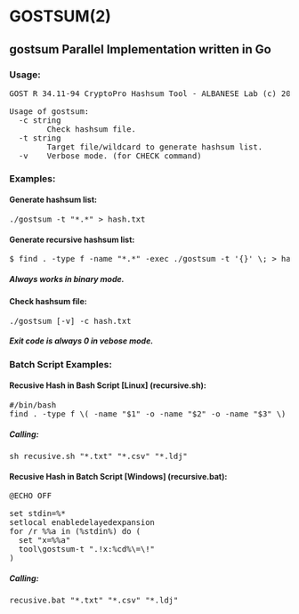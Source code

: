 # GOSTSUM(2)
## gostsum Parallel Implementation written in Go

### Usage:
<pre>
GOST R 34.11-94 CryptoPro Hashsum Tool - ALBANESE Lab (c) 2020-2021

Usage of gostsum:
  -c string
        Check hashsum file.
  -t string
        Target file/wildcard to generate hashsum list.
  -v    Verbose mode. (for CHECK command)
</pre>

### Examples:

#### Generate hashsum list:
<pre>
./gostsum -t "*.*" > hash.txt
</pre>

#### Generate recursive hashsum list:
<pre>
$ find . -type f -name "*.*" -exec ./gostsum -t '{}' \; > hash.txt 
</pre>
##### Always works in binary mode. 

#### Check hashsum file:
<pre>
./gostsum [-v] -c hash.txt
</pre>
##### Exit code is always 0 in vebose mode. 

### Batch Script Examples:

#### Recusive Hash in Bash Script [Linux] (recursive.sh):
<pre>
#/bin/bash
find . -type f \( -name "$1" -o -name "$2" -o -name "$3" \) -exec ./gostsum -t '{}' \;
</pre>
##### Calling:
<pre>
sh recusive.sh "*.txt" "*.csv" "*.ldj"
</pre>
#### Recusive Hash in Batch Script [Windows] (recursive.bat):
<pre>
@ECHO OFF

set stdin=%*
setlocal enabledelayedexpansion
for /r %%a in (%stdin%) do (
  set "x=%%a"
  tool\gostsum-t ".!x:%cd%\=\!"
)</pre>
##### Calling:
<pre>
recusive.bat "*.txt" "*.csv" "*.ldj"
</pre>
